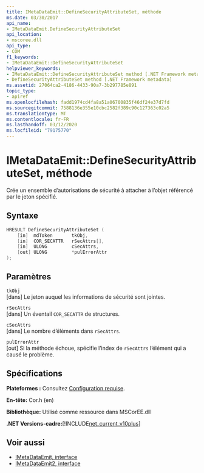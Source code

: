 ```yaml
---
title: IMetaDataEmit::DefineSecurityAttributeSet, méthode
ms.date: 03/30/2017
api_name:
- IMetaDataEmit.DefineSecurityAttributeSet
api_location:
- mscoree.dll
api_type:
- COM
f1_keywords:
- IMetaDataEmit::DefineSecurityAttributeSet
helpviewer_keywords:
- IMetaDataEmit::DefineSecurityAttributeSet method [.NET Framework metadata]
- DefineSecurityAttributeSet method [.NET Framework metadata]
ms.assetid: 27064ca2-4186-4433-90a7-3b297785e891
topic_type:
- apiref
ms.openlocfilehash: fadd1974cd4fa8a51a06700835f46df24e37d7fd
ms.sourcegitcommit: 7588136e355e10cbc2582f389c90c127363c02a5
ms.translationtype: MT
ms.contentlocale: fr-FR
ms.lasthandoff: 03/12/2020
ms.locfileid: "79175770"
---
```

# <a name="imetadataemitdefinesecurityattributeset-method"></a>IMetaDataEmit::DefineSecurityAttributeSet, méthode
Crée un ensemble d’autorisations de sécurité à attacher à l’objet référencé par le jeton spécifié.  
  
## <a name="syntax"></a>Syntaxe  
  
```cpp  
HRESULT DefineSecurityAttributeSet (
    [in]  mdToken       tkObj,
    [in]  COR_SECATTR   rSecAttrs[],
    [in]  ULONG         cSecAttrs,
    [out] ULONG         *pulErrorAttr
);  
```  
  
## <a name="parameters"></a>Paramètres  
 `tkObj`  
 [dans] Le jeton auquel les informations de sécurité sont jointes.  
  
 `rSecAttrs`  
 [dans] Un éventail `COR_SECATTR` de structures.  
  
 `cSecAttrs`  
 [dans] Le nombre d’éléments dans `rSecAttrs`.  
  
 `pulErrorAttr`  
 [out] Si la méthode échoue, spécifie l’index de `rSecAttrs` l’élément qui a causé le problème.  
  
## <a name="requirements"></a>Spécifications  
 **Plateformes :** Consultez [Configuration requise](../../../../docs/framework/get-started/system-requirements.md).  
  
 **En-tête:** Cor.h (en)  
  
 **Bibliothèque:** Utilisé comme ressource dans MSCorEE.dll  
  
 **.NET Versions-cadre:**[!INCLUDE[net_current_v10plus](../../../../includes/net-current-v10plus-md.md)]  
  
## <a name="see-also"></a>Voir aussi

- [IMetaDataEmit, interface](../../../../docs/framework/unmanaged-api/metadata/imetadataemit-interface.md)
- [IMetaDataEmit2, interface](../../../../docs/framework/unmanaged-api/metadata/imetadataemit2-interface.md)
